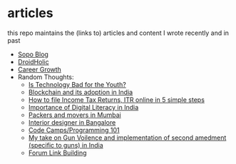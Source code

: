 # articles
this repo maintains the (links to) articles and content I wrote recently and in past

- [Sopo Blog](http://sopo.io/blog)
- [DroidHolic](http://droidholic.com/author/sambhavj)
- [Career Growth](http://crrgrowth.com/author/sambhav/)
- Random Thoughts:
  - [Is Technology Bad for the Youth?](https://docs.google.com/document/d/1RFoIwPYuyKqqIDYfGAV7cnGjxQHUWg5S3NtNlB3qJ6U/edit?usp=sharing)
  - [Blockchain and its adoption in India](https://docs.google.com/document/d/1Z9V9exMzfDWQ-s7EpaaRXYRbaM0w265HfSfw_k6S3Ik/edit?usp=sharing)
  - [How to file Income Tax Returns, ITR online in 5 simple steps](https://docs.google.com/document/d/12peqj1xgWWHIPk51o-dlj9AchF_utUvtPdqDCmvae0Q/edit?usp=sharing)
  - [Importance of Digital Literacy in India](https://docs.google.com/document/d/1MW9bje3CtPLBVxofL833TeKQtqtUeKz6jwbrCielEUc/edit?usp=sharing)
  - [Packers and movers in Mumbai](https://docs.google.com/document/d/1gVdE7AUBV4NNM1Ae54DolQoaQWvMNwNLxkHET8wWgnA/edit?usp=sharing)
  - [Interior designer in Bangalore](https://docs.google.com/document/d/1moYRla79RKHT3MhyX-SOzhTS_XAe1wRFvzVdWUvddqk/edit?usp=sharing)
  - [Code Camps/Programming 101](https://docs.google.com/document/d/1n_VtgkqS6mZLssB69HOKfoftsCx3Ou4VNjwLAmzeuac/edit?usp=sharing)
  - [My take on Gun Voilence and implementation of second amedment (specific to guns) in India](https://docs.google.com/document/d/1uCWoHJ7Q2QX3f7eyrgfhN3n3NcdcLJ0xO4fsgEwDjm0/edit?usp=sharing)
  - [Forum Link Building](https://docs.google.com/document/d/1Fb6g5vK4iNC2tJoZn594LKHDpfffNrC5YeUoXbNerbE/edit?usp=sharing)

